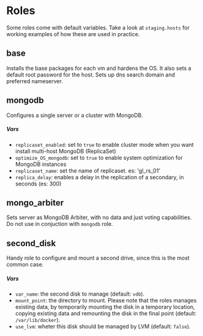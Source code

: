 # Roles
Some roles come with default variables. Take a look at `staging.hosts` for working examples of how these are used in practice.

## base
Installs the base packages for each vm and hardens the OS. It also sets a default root password for the host.
Sets up dns search domain and preferred nameserver.

## mongodb
Configures a single server or a cluster with MongoDB.

##### Vars
* `replicaset_enabled`: set to `true` to enable cluster mode when you want install multi-host MongoDB (ReplicaSet)
* `optimize_OS_mongodb`: set to `true` to enable system optimization for MongoDB instances
* `replicaset_name`: set the name of replicaset. es: 'gl_rs_01'
* `replica_delay`: enables a delay in the replication of a secondary, in seconds (es: 300)

## mongo_arbiter
Sets server as MongoDB Arbiter, with no data and just voting capabilities. Do not use in conjuction with `mongodb` role.

## second_disk
Handy role to configure and mount a second drive, since this is the most common case.

##### Vars
* `var_name`: the second disk to manage (default: `vdb`).
* `mount_point`: the directory to mount. Please note that the roles manages existing data, by temporarily mounting the disk in a temporary location, copying existing data and remounting the disk in the final point (default: `/var/lib/docker`).
* `use_lvm`: wheter this disk should be managed by LVM (default: `false`).
